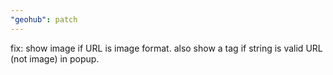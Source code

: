 ```yaml
---
"geohub": patch
---
```


fix: show image if URL is image format. also show a tag if string is valid URL (not image) in popup.
